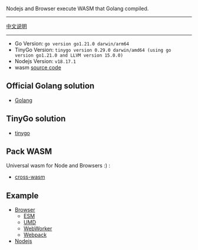Nodejs and Browser execute WASM that Golang compiled.

---

[中文说明](https://riskers.notion.site/Nodejs-Browser-Go-WASM-2bd0c234951342f4931ba44c05c17c54?pvs=4)

---

* Go Version: `go version go1.21.0 darwin/arm64`
* TinyGo Version: `tinygo version 0.29.0 darwin/amd64 (using go version go1.21.0 and LLVM version 15.0.0)`
* Nodejs Version: `v18.17.1`
* wasm [source code](./wasm/README.md)

## Official Golang solution

* [Golang](./solutions/golang/README.md)

## TinyGo solution

* [tinygo](./solutions/tinygo/README.md)

## Pack WASM

Universal wasm for Node and Browsers :) :

* [cross-wasm](./packages/cross-wasm/README.md)

## Example

* [Browser](./cross-examples/browser-using-wasm/)
  * [ESM](./cross-examples/browser-using-wasm/html/esm.html)
  * [UMD](./cross-examples/browser-using-wasm/html/umd.html)
  * [WebWorker](./cross-examples/browser-using-wasm/html/webworker.html)
  * [Webpack](./cross-examples/browser-using-wasm/html/webpack.html)
* [Nodejs](./cross-examples/nodejs-using-wasm/)
